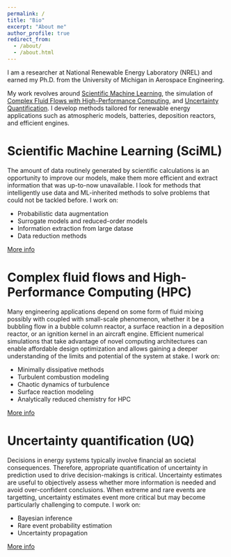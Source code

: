 ```yaml
---
permalink: /
title: "Bio"
excerpt: "About me"
author_profile: true
redirect_from: 
  - /about/
  - /about.html
---
```


I am a researcher at National Renewable Energy Laboratory (NREL) and earned my Ph.D. from the University of Michigan in Aerospace Engineering. 

My work revolves around [Scientific Machine Learning](https://malihass.github.io/sciml), the simulation of [Complex Fluid Flows with High-Performance Computing](https://malihass.github.io/cfm), and [Uncertainty Quantification](https://malihass.github.io/uq). I develop methods tailored for renewable energy applications such as atmospheric models, batteries, deposition reactors, and efficient engines. 

Scientific Machine Learning (SciML)
======
The amount of data routinely generated by scientific calculations is an opportunity to improve our models, make them more efficient and extract information that was up-to-now unavailable. I look for methods that intelligently use data and ML-inherited methods to solve problems that could not be tackled before. I work on:
- Probabilistic data augmentation
- Surrogate models and reduced-order models
- Information extraction from large datase
- Data reduction methods

[More info](https://malihass.github.io/sciml) 

Complex fluid flows and High-Performance Computing (HPC)
======
Many engineering applications depend on some form of fluid mixing possibly with coupled with small-scale phenomenon, whether it be a bubbling flow in a bubble column reactor, a surface reaction in a deposition reactor, or an ignition kernel in an aircraft engine. Efficient numerical simulations that take advantage of novel computing architectures can enable affordable design optimization and allows gaining a deeper understanding of the limits and potential of the system at stake. 
I work on:
- Minimally dissipative methods
- Turbulent combustion modeling
- Chaotic dynamics of turbulence
- Surface reaction modeling
- Analytically reduced chemistry for HPC

[More info](https://malihass.github.io/cfm) 

Uncertainty quantification (UQ)
======
Decisions in energy systems typically involve financial an societal consequences. Therefore, appropriate quantification of uncertainty in prediction used to drive decision-makings is critical. Uncertainty estimates are useful to objectively assess whether more information is needed and avoid over-confident conclusions. When extreme and rare events are targetting, uncertainty estimates event more critical but may become particularly challenging to compute.
I work on:
- Bayesian inference
- Rare event probability estimation 
- Uncertainty propagation

[More info](https://malihass.github.io/uq) 
